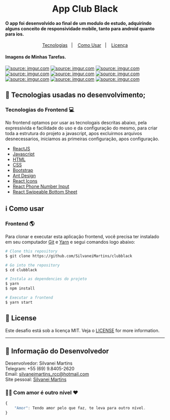 <h1 align="center">
    App Club Black
</h1>

<h4 align="left">
  O app foi desenvolvido ao final de um modulo de estudo, adquirindo alguns conceito de responsividade mobile, tanto para android quanto para ios.
</h4>

<p align="center">
  <a href="#rocket-tecnologias">Tecnologias</a>&nbsp;&nbsp;&nbsp;|&nbsp;&nbsp;&nbsp;
  <a href="#information_source-como-usar">Como Usar</a>&nbsp;&nbsp;&nbsp;|&nbsp;&nbsp;&nbsp;
  <a href="#memo-license">Licença</a>
</p>

<h4 align="left">
  Imagens de Minhas Tarefas.
</h4>
<a href="https://imgur.com/fseQYKq"><img src="https://i.imgur.com/fseQYKq.png" title="source: imgur.com" /></a>
<a href="https://imgur.com/gaYQllo"><img src="https://i.imgur.com/gaYQllo.png" title="source: imgur.com" /></a>
<a href="https://imgur.com/XGmcJ2f"><img src="https://i.imgur.com/XGmcJ2f.png" title="source: imgur.com" /></a>
<a href="https://imgur.com/hoInFB2"><img src="https://i.imgur.com/hoInFB2.png" title="source: imgur.com" /></a>
<a href="https://imgur.com/UPFJdMd"><img src="https://i.imgur.com/UPFJdMd.png" title="source: imgur.com" /></a>
<a href="https://imgur.com/7Y6bYf9"><img src="https://i.imgur.com/7Y6bYf9.png" title="source: imgur.com" /></a>
<a href="https://imgur.com/jfqIXpW"><img src="https://i.imgur.com/jfqIXpW.png" title="source: imgur.com" /></a>
<a href="https://imgur.com/3vZMnaS"><img src="https://i.imgur.com/3vZMnaS.png" title="source: imgur.com" /></a>
<a href="https://imgur.com/pO6X4vh"><img src="https://i.imgur.com/pO6X4vh.png" title="source: imgur.com" /></a>

## :rocket: Tecnologias usadas no desenvolvimento;

### Tecnologias do Frontend :computer:
No frontend optamos por usar as tecnologais descritas abaixo, pela expressivida e facilidade do uso e da configuração do mesmo, para criar toda a estrutura do projeto a javascript, apos excluirmos arquivos desnecessarios, iniciamos as primeiras configuração, apos configuração.

-  [ReactJS](https://reactjs.org/)
-  [Javascript](https://www.typescriptlang.org/)
-  [HTML](https://developer.mozilla.org/pt-BR/docs/Web/HTML)
-  [CSS](https://developer.mozilla.org/pt-BR/docs/Web/CSS/)
-  [Bootstrap](https://getbootstrap.com)
-  [Ant Design](https://ant.design/)
-  [React Icons](https://react-icons.github.io/react-icons/)
-  [React Phone Number Input](https://www.npmjs.com/package/react-phone-number-input)
-  [React Swipeable Bottom Sheet](https://github.com/manufont/react-swipeable-bottom-sheet)

## :information_source: Como usar

### Frontend :earth_americas:
Para clonar e executar esta aplicação frontend, você precisa ter instalado em seu computador [Git](https://git-scm.com) e [Yarn](https://yarnpkg.com/) e segui comandos logo abaixo:

```bash
# Clone this repository
$ git clone https://github.com/SilvaneiMartins/clubblack

# Go into the repository
$ cd clubblack

# Instala as dependencies do projeto
$ yarn
$ npm install

# Executar a frontend
$ yarn start
```

## :memo: License
Este desafio está sob a licença MIT. Veja o [LICENSE](hhttps://github.com/SilvaneiMartins/clubblack/blob/master/LICENSE) for more information.

---

## 👩 Informação do Desenvolvedor
Desenvolvedor: Silvanei Martins<br>
Telegram: +55 (69) 9.8405-2620 <br>
Email: silvaneimartins_rcc@hotmail.com<br>
Site pessoal: <a href="https://silvaneimartins.com.br/">Silvanei Martins</a><br>

### 🤜🤛 Com amor é outro nível ❤
```js
{
    "Amor": Tendo amor pelo que faz, te leva para outro nível.
}
```
